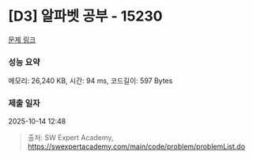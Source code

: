 # [D3] 알파벳 공부 - 15230 

[문제 링크](https://swexpertacademy.com/main/code/problem/problemDetail.do?contestProbId=AYLnMQT6vPADFATf) 

### 성능 요약

메모리: 26,240 KB, 시간: 94 ms, 코드길이: 597 Bytes

### 제출 일자

2025-10-14 12:48



> 출처: SW Expert Academy, https://swexpertacademy.com/main/code/problem/problemList.do